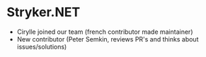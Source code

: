 # Stryker.NET
- Cirylle joined our team (french contributor made maintainer)
- New contributor (Peter Semkin, reviews PR's and thinks about issues/solutions)